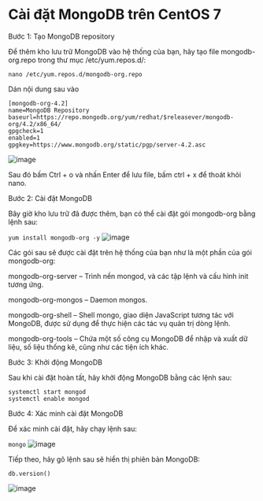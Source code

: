 # Cài đặt MongoDB trên CentOS 7

Bước 1: Tạo MongoDB repository

Để thêm kho lưu trữ MongoDB vào hệ thống của bạn, hãy tạo file mongodb-org.repo trong thư mục /etc/yum.repos.d/:

` nano /etc/yum.repos.d/mongodb-org.repo `

Dán nội dung sau vào
```
[mongodb-org-4.2]
name=MongoDB Repository
baseurl=https://repo.mongodb.org/yum/redhat/$releasever/mongodb-org/4.2/x86_64/
gpgcheck=1
enabled=1
gpgkey=https://www.mongodb.org/static/pgp/server-4.2.asc
```

![image](https://user-images.githubusercontent.com/111721629/191194515-aafea477-7162-4af9-9548-a0921e47e797.png)

Sau đó bấm Ctrl + o và nhấn Enter để lưu file, bấm ctrl + x để thoát khỏi nano.

Bước 2: Cài đặt MongoDB

Bây giờ kho lưu trữ đã được thêm, bạn có thể cài đặt gói mongodb-org bằng lệnh sau:

` yum install mongodb-org -y `
![image](https://user-images.githubusercontent.com/111721629/191194796-5833e97f-6fce-47b5-8845-871d4fcc277a.png)

Các gói sau sẽ được cài đặt trên hệ thống của bạn như là một phần của gói mongodb-org:

mongodb-org-server – Trình nền mongod, và các tập lệnh và cấu hình init tương ứng.

mongodb-org-mongos – Daemon mongos.

mongodb-org-shell – Shell mongo, giao diện JavaScript tương tác với MongoDB, được sử dụng để thực hiện các tác vụ quản trị dòng lệnh.

mongodb-org-tools – Chứa một số công cụ MongoDB để nhập và xuất dữ liệu, số liệu thống kê, cũng như các tiện ích khác.

Bước 3: Khởi động MongoDB

Sau khi cài đặt hoàn tất, hãy khởi động MongoDB bằng các lệnh sau:
```
systemctl start mongod
systemctl enable mongod
```

Bước 4: Xác minh cài đặt MongoDB

Để xác minh cài đặt, hãy chạy lệnh sau:

` mongo `
![image](https://user-images.githubusercontent.com/111721629/191195927-8515cda8-3352-42a5-87f5-5082e5eaa4a8.png)

Tiếp theo, hãy gõ lệnh sau sẽ hiển thị phiên bản MongoDB:

` db.version() `

![image](https://user-images.githubusercontent.com/111721629/191196111-935858f9-c63a-42df-a575-4f58f5baa093.png)



